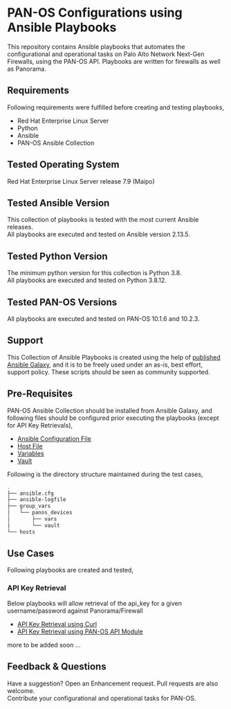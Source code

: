 # PAN-OS Configurations using Ansible Playbooks
This repository contains Ansible playbooks that automates the configurational and operational tasks on Palo Alto Network Next-Gen Firewalls, using the PAN-OS API.
Playbooks are written for firewalls as well as Panorama.

## Requirements
Following requirements were fulfilled before creating and testing playbooks,
- Red Hat Enterprise Linux Server
- Python
- Ansible
- PAN-OS Ansible Collection

## Tested Operating System
Red Hat Enterprise Linux Server release 7.9 (Maipo)

## Tested Ansible Version
This collection of playbooks is tested with the most current Ansible releases.  
All playbooks are executed and tested on Ansible version 2.13.5.

## Tested Python Version
The minimum python version for this collection is Python 3.8.  
All playbooks are executed and tested on Python 3.8.12.

## Tested PAN-OS Versions
All playbooks are executed and tested on PAN-OS 10.1.6 and 10.2.3.

## Support
This Collection of Ansible Playbooks is created using the help of [published Ansible Galaxy](https://galaxy.ansible.com/paloaltonetworks/panos), and it is to be freely used under an as-is, best effort, support
policy. These scripts should be seen as community supported. 

## Pre-Requisites
PAN-OS Ansible Collection should be installed from Ansible Galaxy, and following files should be configured prior executing the playbooks (except for API Key Retrievals),
- [Ansible Configuration File](ansible.cfg)
- [Host File](hosts)
- [Variables](group_vars/panos_devices/vars)
- [Vault](group_vars/panos_devices/vault)

Following is the directory structure maintained during the test cases,
```bash
.
├── ansible.cfg
├── ansible-logfile
├── group_vars
│   └── panos_devices
│       ├── vars
│       └── vault
└── hosts
```


## Use Cases
Following playbooks are created and tested,

### API Key Retrieval
Below playbooks will allow retrieval of the api_key for a given username/password against Panorama/Firewall
- [API Key Retrieval using Curl](api-key-retrieval-curl.yml)
- [API Key Retrieval using PAN-OS API Module](api-key-retrieval-panos.yml)

more to be added soon ...

## Feedback & Questions
Have a suggestion? Open an Enhancement request. Pull requests are also welcome.  
Contribute your configurational and operational tasks for PAN-OS.
